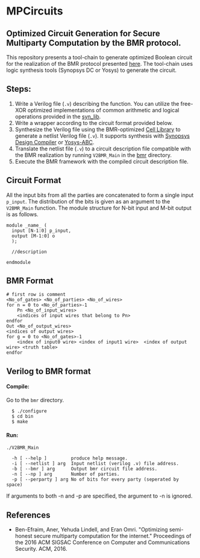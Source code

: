 # MPCircuits
## Optimized Circuit Generation for Secure Multiparty Computation by the BMR protocol. 

This repository presents a tool-chain to generate optimized Boolean circuit for the realization of the BMR protocol presented
[here](https://github.com/cryptobiu/Semi-Honest-BMR).
The tool-chain uses logic synthesis tools (Synopsys DC or Yosys) to generate the circuit.

## Steps:

1. Write a Verilog file (`.v`) describing the function. 
You can utilize the free-XOR optimized implementations of common arithmetic and logical operations provided in the 
[syn_lib](/circuit_synthesis/syn_lib/). 
2. Write a wrapper according to the circuit format
provided below. 
3. Synthesize the Verilog file using the BMR-optimized [Cell Library](/circuit_synthesis/lib/) to generate
a netlist Verilog file (`.v`). It supports synthesis with 
[Synopsys Design Compiler](https://www.synopsys.com/support/training/rtl-synthesis/design-compiler-rtl-synthesis.html) or 
[Yosys-ABC](http://www.clifford.at/yosys/).
4. Translate the netlist file (`.v`) to a circuit description file compatible with the BMR realization
by running `V2BMR_Main` in the [bmr](/bmr) directory.
5. Execute the BMR framework with the compiled circuit description file. 


## Circuit Format
All the input bits from all the parties are concatenated to form a single input `p_input`. The distribution of the bits is given as an argument to the `V2BMR_Main` function. The module structure for N-bit input and M-bit output is as follows. 
```
module _name_ ( 
  input [N-1:0] p_input,
  output [M-1:0] o
  );
  
  //description
  
endmodule 
```

## BMR Format
```
# first row is comment
<No_of_gates> <No_of_parties> <No_of_wires>
for n = 0 to <No_of_parties>-1
	Pn <No_of_input_wires>
	<indices of input wires that belong to Pn>
endfor
Out <No_of_output_wires>
<indices of output wires>
for g = 0 to <No_of_gates>-1
	<index of input0 wire> <index of input1 wire>  <index of output wire> <truth table>
endfor
```

## Verilog to BMR format
#### Compile:
Go to the `bmr` directory.
```
  $ ./configure
  $ cd bin
  $ make
```
#### Run:
```
./V2BMR_Main 

  -h [ --help ]         produce help message.
  -i [ --netlist ] arg  Input netlist (verilog .v) file address.
  -b [ --bmr ] arg      Output bmr circuit file address.
  -n [ --np ] arg       Number of parties.
  -p [ --perparty ] arg No of bits for every party (seperated by space)

```
If arguments to both -n and -p are specified, the argument to -n is ignored.

## References
- Ben-Efraim, Aner, Yehuda Lindell, and Eran Omri. "Optimizing semi-honest secure multiparty computation for the internet." Proceedings of the 2016 ACM SIGSAC Conference on Computer and Communications Security. ACM, 2016. 


